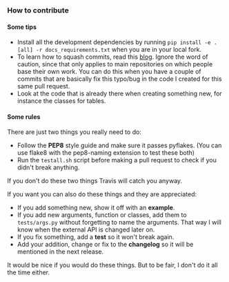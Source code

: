 ### How to contribute

#### Some tips

- Install all the development dependencies by running `pip install -e .[all]
    -r docs_requirements.txt` when
you are in your local fork.
- To learn how to squash commits, read this
    [blog](http://gitready.com/advanced/2009/02/10/squashing-commits-with-rebase.html).
    Ignore the word of caution, since that only applies to main repositories on
    which people base their own work.
    You can do this when you have a couple of commits that are basically fix
    this typo/bug in the code I created for this same pull request.
- Look at the code that is already there when creating something new, for
    instance the classes for tables.


#### Some rules
There are just two things you really need to do:
- Follow the **PEP8** style guide and make sure it passes pyflakes.
    (You can use flake8 with the pep8-naming extension to test these both)
- Run the `testall.sh` script before making a pull request to check if you
    didn't break anything.

If you don't do these two things Travis will catch you anyway.


If you want you can also do these things and they are appreciated:

- If you add something new, show it off with an **example**.
- If you add new arguments, function or classes, add them to
    `tests/args.py` without forgetting to name the arguments. That way I will know when the external API is changed
    later on.
- If you fix something, add a **test** so it won't break again.
- Add your addition, change or fix to the **changelog** so it will be mentioned
    in the next release.

It would be nice if you would do these things. But to be fair, I don't do it
all the time either.
